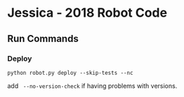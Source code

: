 # Jessica - 2018 Robot Code
## Run Commands
### Deploy
```commandline
python robot.py deploy --skip-tests --nc
```
add ` --no-version-check` if having problems with versions.